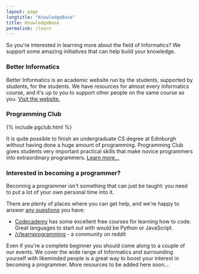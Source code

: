 ```yaml
---
layout: page
longtitle: "KnowledgeBase"
title: KnowledgeBase
permalink: /learn
---
```


So you're interested in learning more about the field of Informatics? We support some amazing initiatives that can help build your knowledge.

### Better Informatics

Better Informatics is an academic website run by the students, supported by students, for the students. We have resources for almost every Informatics course, and it's up to you to support other people on the same course as you. [Visit the website.](https://betterinformatics.com)

### Programming Club

{% include pgclub.html %}

It is quite possible to finish an undergraduate CS degree at Edinburgh without having done a huge amount of programming. Programming Club gives students very important practical skills that make novice programmers into extraordinary programmers. [Learn more...](/pgclub)

### Interested in becoming a programmer?

Becoming a programmer isn't something that can just be taught: you need to put a lot of your own personal time into it.

There are plenty of places where you can get help, and we're happy to answer [any questions](/community) you have:

- [Codecademy](https://www.codecademy.com/) has some excellent free courses for learning how to code. Great languages to start out with would be Python or JavaScript.
- [/r/learnprogramming](https://www.reddit.com/r/learnprogramming/comments/61oly8/new_read_me_first/) - a community on reddit

Even if you're a complete beginner you should come along to a couple of our events. We cover the wide range of Informatics and surrounding yourself with likeminded people is a great way to boost your interest in becoming a programmer. More resources to be added here soon...
